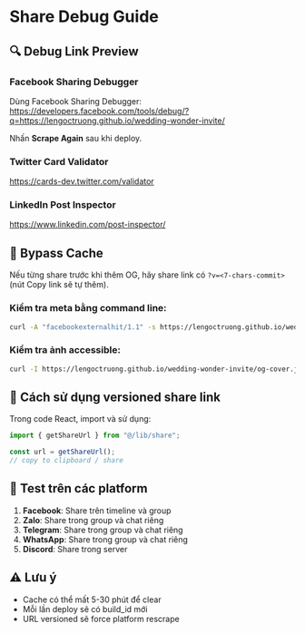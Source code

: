 # Share Debug Guide

## 🔍 Debug Link Preview

### Facebook Sharing Debugger
Dùng Facebook Sharing Debugger: https://developers.facebook.com/tools/debug/?q=https://lengoctruong.github.io/wedding-wonder-invite/

Nhấn **Scrape Again** sau khi deploy.

### Twitter Card Validator
https://cards-dev.twitter.com/validator

### LinkedIn Post Inspector
https://www.linkedin.com/post-inspector/

## 🔄 Bypass Cache

Nếu từng share trước khi thêm OG, hãy share link có `?v=<7-chars-commit>` (nút Copy link sẽ tự thêm).

### Kiểm tra meta bằng command line:
```bash
curl -A "facebookexternalhit/1.1" -s https://lengoctruong.github.io/wedding-wonder-invite/ | grep -i "og:image"
```

### Kiểm tra ảnh accessible:
```bash
curl -I https://lengoctruong.github.io/wedding-wonder-invite/og-cover.jpg
```

## 🚀 Cách sử dụng versioned share link

Trong code React, import và sử dụng:
```typescript
import { getShareUrl } from "@/lib/share";

const url = getShareUrl();
// copy to clipboard / share
```

## 📱 Test trên các platform

1. **Facebook**: Share trên timeline và group
2. **Zalo**: Share trong group và chat riêng
3. **Telegram**: Share trong group và chat riêng
4. **WhatsApp**: Share trong group và chat riêng
5. **Discord**: Share trong server

## ⚠️ Lưu ý

- Cache có thể mất 5-30 phút để clear
- Mỗi lần deploy sẽ có build_id mới
- URL versioned sẽ force platform rescrape
